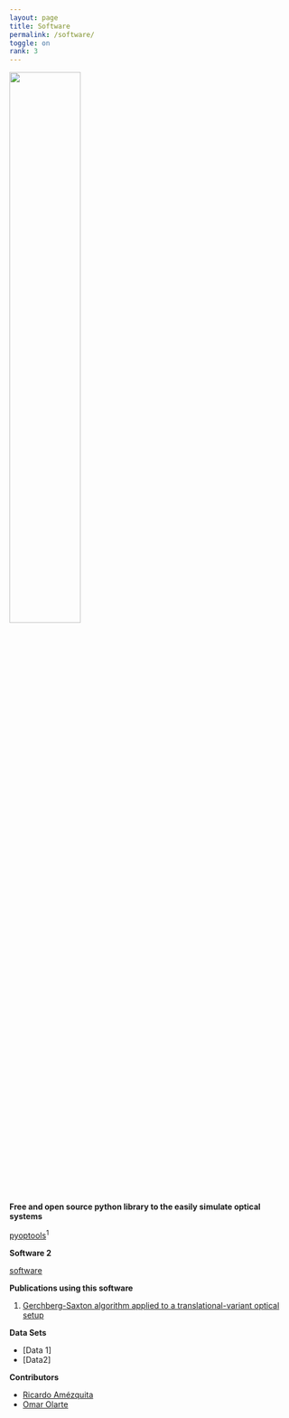 ```yaml
---
layout: page
title: Software
permalink: /software/
toggle: on
rank: 3
---
```


<div style="margin-bottom: 50px;">
    <img class="float-right" width="50%" src="{{ 'projects/pyoptools.png' | prepend: site.images_dir | prepend: site.baseurl }}" />
</div>



**Free and open source python library to the easily simulate optical systems**

[pyoptools](https://github.com/cihologramas/pyoptools)<sup>1</sup>

**Software 2**

[software](https://github.com/oeolartep)

**Publications using this software**

1. [Gerchberg-Saxton algorithm applied to a translational-variant optical setup](https://doi.org/10.1364/OE.21.019128)

**Data Sets**

* [Data 1]
* [Data2]

**Contributors**

* [Ricardo Amézquita](https://github.com/ramezquitao)
* [Omar Olarte](https://github.com/oeolartep)


